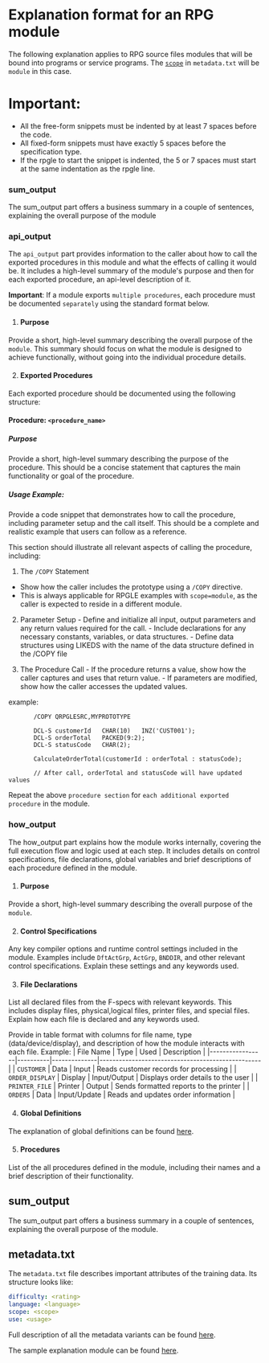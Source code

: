 # Explanation format for an RPG module

The following explanation applies to RPG source files modules that will be bound into programs or service programs.
The [`scope`](/pages/metadata#scope) in `metadata.txt` will be `module` in this case.

# Important:

- All the free-form snippets must be indented by at least 7 spaces before the code.
- All fixed-form snippets must have exactly 5 spaces before the specification type.
- If the rpgle to start the snippet is indented, the 5 or 7 spaces must start at the same indentation as the rpgle line.

### sum_output

The sum_output part offers a business summary in a couple of sentences, explaining the overall purpose of the module

### api_output

The `api_output` part provides information to the caller about how to call the exported procedures in this module and what the effects of calling it would be. It includes a high-level summary of the module's purpose and then for each exported procedure, an api-level description of it.  

**Important**: If a module exports `multiple procedures`, each procedure must be documented `separately` using the standard format below.

1. #### Purpose
Provide a short, high-level summary describing the overall purpose of the `module`.
This summary should focus on what the module is designed to achieve functionally, without going into the individual procedure details.

2. #### Exported Procedures
Each exported procedure should be documented using the following structure:

#### Procedure: `<procedure_name>`

  ##### Purpose
  Provide a short, high-level summary describing the purpose of the procedure. This should be a concise statement that captures the main functionality or goal of the procedure.

  ##### Usage Example:
  Provide a code snippet that demonstrates how to call the procedure, including parameter setup and the call itself. This should be a complete and realistic example that users can follow as a reference.

  This section should illustrate all relevant aspects of calling the procedure, including:

 1. The `/COPY` Statement
   - Show how the caller includes the prototype using a `/COPY` directive. 
   - This is always applicable for RPGLE examples with `scope=module`, as the caller is expected to reside in a different module.

  2. Parameter Setup
    - Define and initialize all input, output parameters and any return values required for the call.
    - Include declarations for any necessary constants, variables, or data structures.
    - Define data structures using LIKEDS with the name of the data structure defined in the /COPY file

  3. The Procedure Call
    - If the procedure returns a value, show how the caller captures and uses that return value.
    - If parameters are modified, show how the caller accesses the updated values.

  example:
  ```rpgle
         /COPY QRPGLESRC,MYPROTOTYPE

         DCL-S customerId   CHAR(10)   INZ('CUST001');
         DCL-S orderTotal   PACKED(9:2);
         DCL-S statusCode   CHAR(2);

         CalculateOrderTotal(customerId : orderTotal : statusCode);

         // After call, orderTotal and statusCode will have updated values
  ```

Repeat the above `procedure section` for `each additional exported procedure` in the module.

### how_output

The how_output part explains how the module works internally, covering the full execution flow and logic used at each step. It includes details on control specifications, file declarations, global variables and brief descriptions of each procedure defined in the module.

1. #### Purpose
Provide a short, high-level summary describing the overall purpose of the `module`.

2. #### Control Specifications 
Any key compiler options and runtime control settings included in the module. Examples include `DftActGrp`, `ActGrp`, `BNDDIR`, and other relevant control specifications. Explain these settings and any keywords used.

3. #### File Declarations
List all declared files from the F-specs with relevant keywords. This includes display files, physical,logical files, printer files, and special files. Explain how each file is declared and any keywords used.

  Provide in table format with columns for file name, type (data/device/display), and description of how the module interacts with each file.
  Example:
  | File Name       | Type     | Used         | Description                                      |
  |-----------------|----------|--------------|--------------------------------------------------|
  | `CUSTOMER`      | Data     | Input        | Reads customer records for processing            |
  | `ORDER_DISPLAY` | Display  | Input/Output | Displays order details to the user               |
  | `PRINTER_FILE`  | Printer  | Output       | Sends formatted reports to the printer           |
  | `ORDERS`        | Data     | Input/Update | Reads and updates order information              |

4. #### Global Definitions

The explanation of global definitions can be found [here](/pages/task/explain_global_definitions.md).

5. #### Procedures 
List of the all procedures defined in the module, including their names and a brief description of their functionality.

## sum_output

The sum_output part offers a business summary in a couple of sentences, explaining the overall purpose of the module.

## metadata.txt

The `metadata.txt` file describes important attributes of the training data.  Its structure looks like:

```yaml
difficulty: <rating>
language: <language>
scope: <scope>
use: <usage>
```

Full description of all the metadata variants can be found [here](/pages/metadata.md).

The sample explanation module can be found [here](/pages/task/sample_module.md).
